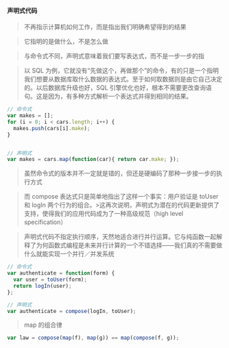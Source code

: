 #### 声明式代码
>不再指示计算机如何工作，而是指出我们明确希望得到的结果

>它指明的是做什么，不是怎么做

>与命令式不同，声明式意味着我们要写表达式，而不是一步一步的指

>以 SQL 为例，它就没有“先做这个，再做那个”的命令，有的只是一个指明我们想要从数据库取什么数据的表达式。至于如何取数据则是由它自己决定的。以后数据库升级也好，SQL 引擎优化也好，根本不需要更改查询语句。这是因为，有多种方式解析一个表达式并得到相同的结果。

```javascript
// 命令式
var makes = [];
for (i = 0; i < cars.length; i++) {
  makes.push(cars[i].make);
}


// 声明式
var makes = cars.map(function(car){ return car.make; });
```

>虽然命令式的版本并不一定就是错的，但还是硬编码了那种一步接一步的执行方式

>而 compose 表达式只是简单地指出了这样一个事实：用户验证是 toUser 和 logIn 两个行为的组合。>这再次说明，声明式为潜在的代码更新提供了支持，使得我们的应用代码成为了一种高级规范（high level specification）

>声明式代码不指定执行顺序，天然地适合进行并行运算。它与纯函数一起解释了为何函数式编程是未来并行计算的一个不错选择——我们真的不需要做什么就能实现一个并行／并发系统

```javascript
// 命令式
var authenticate = function(form) {
  var user = toUser(form);
  return logIn(user);
};

// 声明式
var authenticate = compose(logIn, toUser);
```

>map 的组合律

```javascript
var law = compose(map(f), map(g)) == map(compose(f, g));
```